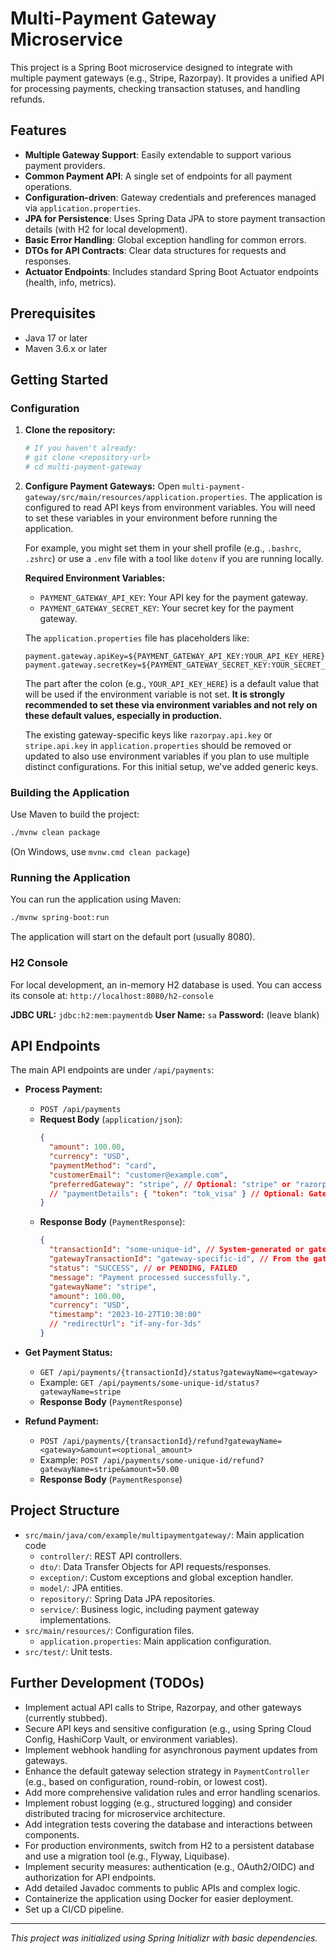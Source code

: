# Multi-Payment Gateway Microservice

This project is a Spring Boot microservice designed to integrate with multiple payment gateways (e.g., Stripe, Razorpay). It provides a unified API for processing payments, checking transaction statuses, and handling refunds.

## Features

*   **Multiple Gateway Support**: Easily extendable to support various payment providers.
*   **Common Payment API**: A single set of endpoints for all payment operations.
*   **Configuration-driven**: Gateway credentials and preferences managed via `application.properties`.
*   **JPA for Persistence**: Uses Spring Data JPA to store payment transaction details (with H2 for local development).
*   **Basic Error Handling**: Global exception handling for common errors.
*   **DTOs for API Contracts**: Clear data structures for requests and responses.
*   **Actuator Endpoints**: Includes standard Spring Boot Actuator endpoints (health, info, metrics).

## Prerequisites

*   Java 17 or later
*   Maven 3.6.x or later

## Getting Started

### Configuration

1.  **Clone the repository:**
    ```bash
    # If you haven't already:
    # git clone <repository-url>
    # cd multi-payment-gateway
    ```
2.  **Configure Payment Gateways:**
    Open `multi-payment-gateway/src/main/resources/application.properties`.
    The application is configured to read API keys from environment variables. You will need to set these variables in your environment before running the application.

    For example, you might set them in your shell profile (e.g., `.bashrc`, `.zshrc`) or use a `.env` file with a tool like `dotenv` if you are running locally.

    **Required Environment Variables:**

    *   `PAYMENT_GATEWAY_API_KEY`: Your API key for the payment gateway.
    *   `PAYMENT_GATEWAY_SECRET_KEY`: Your secret key for the payment gateway.

    The `application.properties` file has placeholders like:
    ```properties
    payment.gateway.apiKey=${PAYMENT_GATEWAY_API_KEY:YOUR_API_KEY_HERE}
    payment.gateway.secretKey=${PAYMENT_GATEWAY_SECRET_KEY:YOUR_SECRET_KEY_HERE}
    ```
    The part after the colon (e.g., `YOUR_API_KEY_HERE`) is a default value that will be used if the environment variable is not set. **It is strongly recommended to set these via environment variables and not rely on these default values, especially in production.**

    The existing gateway-specific keys like `razorpay.api.key` or `stripe.api.key` in `application.properties` should be removed or updated to also use environment variables if you plan to use multiple distinct configurations. For this initial setup, we've added generic keys.

### Building the Application

Use Maven to build the project:

```bash
./mvnw clean package
```
(On Windows, use `mvnw.cmd clean package`)

### Running the Application

You can run the application using Maven:

```bash
./mvnw spring-boot:run
```
The application will start on the default port (usually 8080).

### H2 Console

For local development, an in-memory H2 database is used. You can access its console at:
`http://localhost:8080/h2-console`

**JDBC URL:** `jdbc:h2:mem:paymentdb`
**User Name:** `sa`
**Password:** (leave blank)

## API Endpoints

The main API endpoints are under `/api/payments`:

*   **Process Payment:**
    *   `POST /api/payments`
    *   **Request Body** (`application/json`):
        ```json
        {
          "amount": 100.00,
          "currency": "USD",
          "paymentMethod": "card",
          "customerEmail": "customer@example.com",
          "preferredGateway": "stripe", // Optional: "stripe" or "razorpay"
          // "paymentDetails": { "token": "tok_visa" } // Optional: Gateway-specific details
        }
        ```
    *   **Response Body** (`PaymentResponse`):
        ```json
        {
          "transactionId": "some-unique-id", // System-generated or gateway-provided
          "gatewayTransactionId": "gateway-specific-id", // From the gateway
          "status": "SUCCESS", // or PENDING, FAILED
          "message": "Payment processed successfully.",
          "gatewayName": "stripe",
          "amount": 100.00,
          "currency": "USD",
          "timestamp": "2023-10-27T10:30:00"
          // "redirectUrl": "if-any-for-3ds"
        }
        ```

*   **Get Payment Status:**
    *   `GET /api/payments/{transactionId}/status?gatewayName=<gateway>`
    *   Example: `GET /api/payments/some-unique-id/status?gatewayName=stripe`
    *   **Response Body** (`PaymentResponse`)

*   **Refund Payment:**
    *   `POST /api/payments/{transactionId}/refund?gatewayName=<gateway>&amount=<optional_amount>`
    *   Example: `POST /api/payments/some-unique-id/refund?gatewayName=stripe&amount=50.00`
    *   **Response Body** (`PaymentResponse`)

## Project Structure

*   `src/main/java/com/example/multipaymentgateway/`: Main application code
    *   `controller/`: REST API controllers.
    *   `dto/`: Data Transfer Objects for API requests/responses.
    *   `exception/`: Custom exceptions and global exception handler.
    *   `model/`: JPA entities.
    *   `repository/`: Spring Data JPA repositories.
    *   `service/`: Business logic, including payment gateway implementations.
*   `src/main/resources/`: Configuration files.
    *   `application.properties`: Main application configuration.
*   `src/test/`: Unit tests.

## Further Development (TODOs)

*   Implement actual API calls to Stripe, Razorpay, and other gateways (currently stubbed).
*   Secure API keys and sensitive configuration (e.g., using Spring Cloud Config, HashiCorp Vault, or environment variables).
*   Implement webhook handling for asynchronous payment updates from gateways.
*   Enhance the default gateway selection strategy in `PaymentController` (e.g., based on configuration, round-robin, or lowest cost).
*   Add more comprehensive validation rules and error handling scenarios.
*   Implement robust logging (e.g., structured logging) and consider distributed tracing for microservice architecture.
*   Add integration tests covering the database and interactions between components.
*   For production environments, switch from H2 to a persistent database and use a migration tool (e.g., Flyway, Liquibase).
*   Implement security measures: authentication (e.g., OAuth2/OIDC) and authorization for API endpoints.
*   Add detailed Javadoc comments to public APIs and complex logic.
*   Containerize the application using Docker for easier deployment.
*   Set up a CI/CD pipeline.

---
_This project was initialized using Spring Initializr with basic dependencies._
